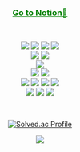 
<div align="center">
    <h3><a href="https://www.notion.so/park71403/8a7680c38ee9460ca6b59bcfc8e677aa" style="color:green">Go to Notion📌</a></h3>
    <br>
    <p>
        <img src="https://img.shields.io/badge/JS-F7DF1E?&style=flat-square&logo=JavaScript&logoColor=black"/>
        <img src="https://img.shields.io/badge/jQuery-0769AD?&style=flat-square&logo=jQuery&logoColor=black"/>
        <img src="https://img.shields.io/badge/React-61DAFB?&style=flat-square&logo=React&logoColor=black"/>
        <img src="https://img.shields.io/badge/bootstrap-F7DF1E?&style=flat-square&logo=bootstrap&logoColor=black"/>
        <br/>
        <img src="https://img.shields.io/badge/Spring-6DB33F?&style=flat-square&logo=Spring&logoColor=black"/>
        <img src="https://img.shields.io/badge/Oracle-F80000?&style=flat-square&logo=Oracle&logoColor=white"/>
        <br/>
        <img src="https://img.shields.io/badge/MySQL-4479A1?&style=flat-square&logo=MySQL&logoColor=white"/>
        <br/>
        <img src="https://img.shields.io/badge/Git-F05032?&style=flat-square&logo=Git&logoColor=black"/>
        <img src="https://img.shields.io/badge/SVN-%2300599C.svg?&style=flat-square&logo=MySSVNQL&logoColor=white"/>
        <br/>
        <img src="https://img.shields.io/badge/JAVA-A8B9CC?&style=flat-square&logo=java&logoColor=black"/>
        <img src="https://img.shields.io/badge/Linux-FCC624?&style=flat-square&logo=Linux&logoColor=black"/>
        <img src="https://img.shields.io/badge/C++-A8B9CC?&style=flat-square&logo=C%2B%2B&logoColor=black"/>
        <img src="https://img.shields.io/badge/Node.js-339933?&style=flat-square&logo=Node.js&logoColor=black"/>
        <br/>
        <img src="https://img.shields.io/badge/GitHub-181717?&style=flat-square&logo=GitHub&logoColor=white"/>
        <img src="https://img.shields.io/badge/VisualStudioCode-007ACC?&style=flat-square&logo=VisualStudioCode&logoColor=black"/>
        <img src="https://img.shields.io/badge/Eclipse-2C2255?&style=flat-square&logo=Eclipse&logoColor=white"/>
    </p>

<div>

<br/>

[![Solved.ac Profile](http://mazassumnida.wtf/api/generate_badge?boj=park71403)](https://solved.ac/park71403)

<div align="center">
    <div>
        <img src="https://github-readme-stats.vercel.app/api?username=park71405&show_icons=true">
    </div>
</div>

<div align="center">


<br/>

